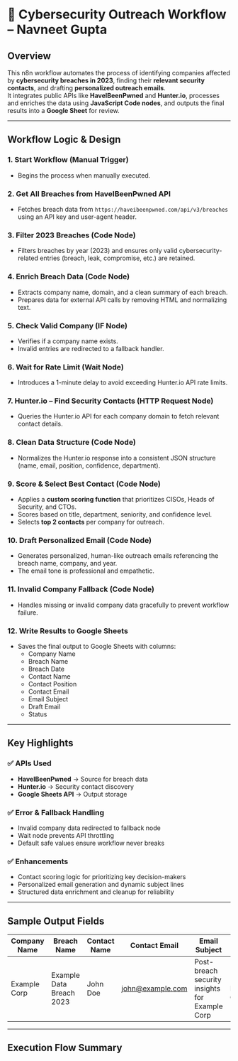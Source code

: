 # 🧠 Cybersecurity Outreach Workflow – Navneet Gupta

## Overview
This n8n workflow automates the process of identifying companies affected by **cybersecurity breaches in 2023**, finding their **relevant security contacts**, and drafting **personalized outreach emails**.  
It integrates public APIs like **HaveIBeenPwned** and **Hunter.io**, processes and enriches the data using **JavaScript Code nodes**, and outputs the final results into a **Google Sheet** for review.

---

## Workflow Logic & Design

### 1. Start Workflow (Manual Trigger)
- Begins the process when manually executed.

### 2. Get All Breaches from HaveIBeenPwned API
- Fetches breach data from `https://haveibeenpwned.com/api/v3/breaches` using an API key and user-agent header.

### 3. Filter 2023 Breaches (Code Node)
- Filters breaches by year (2023) and ensures only valid cybersecurity-related entries (breach, leak, compromise, etc.) are retained.

### 4. Enrich Breach Data (Code Node)
- Extracts company name, domain, and a clean summary of each breach.
- Prepares data for external API calls by removing HTML and normalizing text.

### 5. Check Valid Company (IF Node)
- Verifies if a company name exists.
- Invalid entries are redirected to a fallback handler.

### 6. Wait for Rate Limit (Wait Node)
- Introduces a 1-minute delay to avoid exceeding Hunter.io API rate limits.

### 7. Hunter.io – Find Security Contacts (HTTP Request Node)
- Queries the Hunter.io API for each company domain to fetch relevant contact details.

### 8. Clean Data Structure (Code Node)
- Normalizes the Hunter.io response into a consistent JSON structure (name, email, position, confidence, department).

### 9. Score & Select Best Contact (Code Node)
- Applies a **custom scoring function** that prioritizes CISOs, Heads of Security, and CTOs.
- Scores based on title, department, seniority, and confidence level.
- Selects **top 2 contacts** per company for outreach.

### 10. Draft Personalized Email (Code Node)
- Generates personalized, human-like outreach emails referencing the breach name, company, and year.
- The email tone is professional and empathetic.

### 11. Invalid Company Fallback (Code Node)
- Handles missing or invalid company data gracefully to prevent workflow failure.

### 12. Write Results to Google Sheets
- Saves the final output to Google Sheets with columns:
  - Company Name  
  - Breach Name  
  - Breach Date  
  - Contact Name  
  - Contact Position  
  - Contact Email  
  - Email Subject  
  - Draft Email  
  - Status

---

## Key Highlights

### ✅ APIs Used
- **HaveIBeenPwned** → Source for breach data  
- **Hunter.io** → Security contact discovery  
- **Google Sheets API** → Output storage  

### ✅ Error & Fallback Handling
- Invalid company data redirected to fallback node  
- Wait node prevents API throttling  
- Default safe values ensure workflow never breaks

### ✅ Enhancements
- Contact scoring logic for prioritizing key decision-makers  
- Personalized email generation and dynamic subject lines  
- Structured data enrichment and cleanup for reliability

---

## Sample Output Fields

| Company Name | Breach Name | Contact Name | Contact Email | Email Subject | Draft Email | Status |
|---------------|--------------|---------------|----------------|----------------|---------------|---------|
| Example Corp | Example Data Breach 2023 | John Doe | john@example.com | Post-breach security insights for Example Corp | (Personalized Email Content) | Ready for Outreach |

---

## Execution Flow Summary

